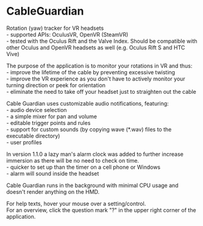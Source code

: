 # CableGuardian
Rotation (yaw) tracker for VR headsets  
     - supported APIs: OculusVR, OpenVR (SteamVR)       
     - tested with the Oculus Rift and the Valve Index. Should be compatible with other Oculus and OpenVR headsets as well (e.g. Oculus Rift S and HTC Vive)

The purpose of the application is to monitor your rotations in VR and thus:  
     - improve the lifetime of the cable by preventing excessive twisting  
     - improve the VR experience as you don't have to actively monitor your turning direction or peek for orientation  
     - eliminate the need to take off your headset just to straighten out the cable

Cable Guardian uses customizable audio notifications, featuring:   
     - audio device selection  
     - a simple mixer for pan and volume  
     - editable trigger points and rules  
     - support for custom sounds (by copying wave (*.wav) files to the executable directory)  
     - user profiles  
    
In version 1.1.0 a lazy man's alarm clock was added to further increase immersion as there will be no need to check on time.  
     - quicker to set up than the timer on a cell phone or Windows  
     - alarm will sound inside the headset

Cable Guardian runs in the background with minimal CPU usage and doesn't render anything on the HMD.  

For help texts, hover your mouse over a setting/control.  
For an overview, click the question mark "?" in the upper right corner of the application.
